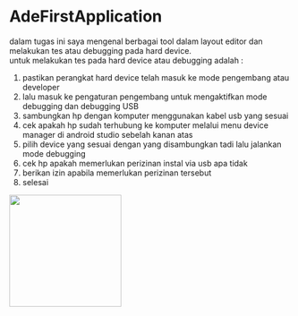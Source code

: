 # AdeFirstApplication

dalam tugas ini saya mengenal berbagai tool dalam layout editor dan melakukan tes atau debugging pada hard device. <br>
untuk melakukan tes pada hard device atau debugging adalah :<br>
1. pastikan perangkat hard device telah masuk ke mode pengembang atau developer <br>
2. lalu masuk ke pengaturan pengembang untuk mengaktifkan mode debugging dan debugging USB <br>
3. sambungkan hp dengan komputer menggunakan kabel usb yang sesuai<br>
4. cek apakah hp sudah terhubung ke komputer melalui menu device manager di android studio sebelah kanan atas <br>
5. pilih device yang sesuai dengan yang disambungkan tadi lalu jalankan mode debugging<br>
6. cek hp apakah memerlukan perizinan instal via usb apa tidak<br>
7. berikan izin apabila memerlukan perizinan tersebut<br>
8. selesai<br>

<img src="https://lh3.googleusercontent.com/pw/AIL4fc8OS9ZntJbQFVETInOOrmDNCb767w033gGHlvYmGe7bik_ntJUptK54cvQjw0zPA_qPNUDo6OrIJ-hsqKVfWCljOV4Y0GeD4BcNrCJALmez7VNRpZaZdYxle8NamFRbDxj2MYwqANfVwCg340KcIGN9rox4d64-rGmyue0ItwbLWVj5gSJ7kgGXRRkpjjCiGfkDGCTQFTYrqMJQmETtnyNMCWHq3PQo4PvrXSThElLvyGkdfJ74xhr0wBdewGRS1Db6a8WsddZeLz0lrQ-F1mlGMYZ6bkfdTAwgPElBaT7kc9zL3l3NFlxYLBDkAeewX-IKsZs58jCYx06V1bvNVh6ooQoDdrZXsJILcjGOBPEVbOWGAdDNHMWPw43mNS6h4YDmilPa0IthS0kykGU5Co0tcqZsNCGPbldYMGpGufao09rLwcKG2i4vagPndIkrGPGBS-LPiWwhbqxOXKejgoc2_1dQc-EENqbyQMPf1LQZi9P9wsGI91A04-DqozYbRIqJKt3Sjx4QuZxUoGfqKP_uF8hH_OLK_CRUiAcopBZ3V9-lR5VwhWfsKRk2lNjWeY_8kDShVia51Piny7inU32_BAtYgIiTiurA32mot9AAw9Db3J3gi2f_SHVpH93XPZQ6bxR5aTn2J_YF7HgzuZhOCAZgZE9hTYnTPkFLtf7dgrnqaUKv4B5agA_zYzJGMiJUWhAIcKkFhN8yjchyiBx1nEUyYqQnLXroWUspkiJIGzlP9qUIxth-FxEg-JhmEHFIwlHMp4kqJkW50WbUyduzLkX9upGZLcdp53KCEfb8YbL4R2SI-7wg84urN9rdCsv7BWy9k00tUUnAWC2M2DDq8LkyZJrf5IazA6CJXkavKfYfFcLutWjYhWik8gXv4ZVk9t-w6Et8J9TdxdCWpfF6iw=w380-h845-s-no?authuser=0" width="200">


